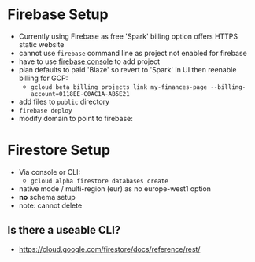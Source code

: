 # Firebase Setup
* Currently using Firebase as free 'Spark' billing option offers HTTPS static website
* cannot use `firebase` command line as project not enabled for firebase
* have to use [firebase console](https://console.firebase.google.com) to add project
* plan defaults to paid 'Blaze' so revert to 'Spark' in UI then reenable billing for GCP:
  * `gcloud beta billing projects link my-finances-page --billing-account=0118EE-C0AC1A-AB5E21`
* add files to `public` directory
* `firebase deploy`
* modify domain to point to firebase:


# Firestore Setup
* Via console or CLI:
  * `gcloud alpha firestore databases create`
* native mode / multi-region (eur) as no europe-west1 option
* **no** schema setup  
* note: cannot delete

## Is there a useable CLI?
* https://cloud.google.com/firestore/docs/reference/rest/

